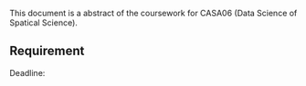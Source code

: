 This document is a abstract of the coursework for CASA06 (Data Science of Spatical Science).

## Requirement 
Deadline: 